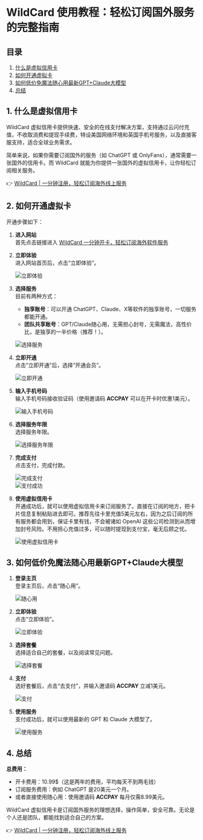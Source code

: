 # WildCard 使用教程：轻松订阅国外服务的完整指南

## 目录
1. [什么是虚拟信用卡](#1-什么是虚拟信用卡)
2. [如何开通虚拟卡](#2-如何开通虚拟卡)
3. [如何低价免魔法随心用最新GPT+Claude大模型](#3-如何低价免魔法随心用最新gptclaude大模型)
4. [总结](#4-总结)

## 1. 什么是虚拟信用卡

WildCard 虚拟信用卡提供快速、安全的在线支付解决方案，支持通过云闪付充值，不收取消费和提现手续费，特设美国网络环境和英国手机号服务，以及直接客服支持，适合全球业务需求。

简单来说，如果你需要订阅国外的服务（如 ChatGPT 或 OnlyFans），通常需要一张国外的信用卡。而 WildCard 就能为你提供一张国外的虚拟信用卡，让你轻松订阅相关服务。

👉 [WildCard | 一分钟注册，轻松订阅海外线上服务](https://bbtdd.com/WildCard)

## 2. 如何开通虚拟卡

开通步骤如下：

1. **进入网站**  
   首先点击链接进入 [WildCard 一分钟开卡，轻松订阅海外软件服务](https://bbtdd.com/WildCard)

2. **立即体验**  
   进入网站首页后，点击“立即体验”。

   ![立即体验](https://bbtdd.com/img/1197123190663735.webp)

3. **选择服务**  
   目前有两种方式：
   - **独享账号**：可以开通 ChatGPT、Claude、X等软件的独享账号，一切服务都能开通。
   - **团队共享账号**：GPT/Claude随心用，无需担心封号，无需魔法，高性价比，是独享的一半价格（推荐！）。

   ![选择服务](https://bbtdd.com/img/2078933626.webp)

4. **立即开通**  
   点击“立即开通”后，选择“开通会员”。

   ![立即开通](https://bbtdd.com/img/8870147871.webp)

5. **输入手机号码**  
   输入手机号码接收验证码（使用邀请码 **ACCPAY** 可以在开卡时优惠1美元）。

   ![输入手机号码](https://bbtdd.com/img/265289622466800.webp)

6. **选择服务年限**  
   选择服务年限。

   ![选择服务年限](https://bbtdd.com/img/21855300725241.webp)

7. **完成支付**  
   点击支付，完成付款。

   ![完成支付](https://bbtdd.com/img/429996137072946.webp)  
   ![支付成功](https://bbtdd.com/img/140681493416.webp)

8. **使用虚拟信用卡**  
   开通成功后，就可以使用虚拟信用卡来订阅服务了。直接在订阅的地方，把卡片信息复制粘贴进去即可。推荐先往卡里充值5美元左右，因为之后订阅的所有服务都会用到，保证卡里有钱，不会被诸如 OpenAI 这些公司检测到从而增加封号风险。不用担心充值过多，可以随时提现到支付宝，毫无后顾之忧。

   ![使用虚拟信用卡](https://bbtdd.com/img/9290168640764696.webp)

## 3. 如何低价免魔法随心用最新GPT+Claude大模型

1. **登录主页**  
   登录主页后，点击“随心用”。

   ![随心用](https://bbtdd.com/img/4155970432.webp)

2. **立即体验**  
   点击“立即体验”。

   ![立即体验](https://bbtdd.com/img/82999719.webp)

3. **选择套餐**  
   选择适合自己的套餐，以及阅读常见问题。

   ![选择套餐](https://bbtdd.com/img/07148464147.webp)

4. **支付**  
   选好套餐后，点击“去支付”，并输入邀请码 **ACCPAY** 立减1美元。

   ![支付](https://bbtdd.com/img/791779851935175.webp)

5. **使用服务**  
   支付成功后，就可以使用最新的 GPT 和 Claude 大模型了。

   ![使用服务](https://bbtdd.com/img/244962408581041.webp)

## 4. 总结

**总费用：**
- 开卡费用：10.99$（这是两年的费用，平均每天不到两毛钱）
- 订阅服务费用：例如 ChatGPT 是20美元一个月。
- 或者直接使用随心用：使用邀请码 **ACCPAY** 每月仅需8.99美元。

WildCard 虚拟信用卡是订阅国外服务的理想选择，操作简单，安全可靠。无论是个人还是团队，都能找到适合自己的方案。

👉 [WildCard | 一分钟注册，轻松订阅海外线上服务](https://bbtdd.com/WildCard)